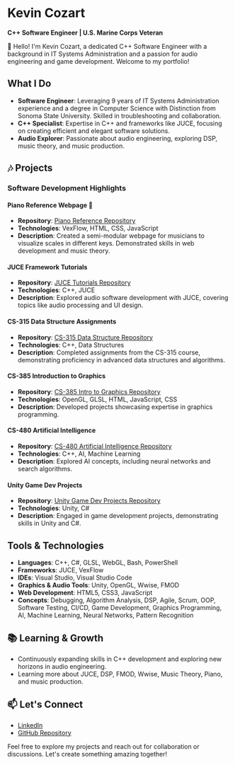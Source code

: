 # Kevin Cozart 
**C++ Software Engineer | U.S. Marine Corps Veteran** 

👋 Hello! I'm Kevin Cozart, a dedicated C++ Software Engineer with a background in IT Systems Administration and a passion for audio engineering and game development. Welcome to my portfolio!

## What I Do
- **Software Engineer**: Leveraging 9 years of IT Systems Administration experience and a degree in Computer Science with Distinction from Sonoma State University. Skilled in troubleshooting and collaboration.
- **C++ Specialist**: Expertise in C++ and frameworks like JUCE, focusing on creating efficient and elegant software solutions.
- **Audio Explorer**: Passionate about audio engineering, exploring DSP, music theory, and music production.

## 🎶 Projects

### Software Development Highlights

#### Piano Reference Webpage 🎹
- **Repository**: [Piano Reference Repository](https://github.com/CozartKevin/Piano_Reference_Webpage-Scales)
- **Technologies**: VexFlow, HTML, CSS, JavaScript
- **Description**: Created a semi-modular webpage for musicians to visualize scales in different keys. Demonstrated skills in web development and music theory.

#### JUCE Framework Tutorials
- **Repository**: [JUCE Tutorials Repository](https://github.com/CozartKevin/JUCE-Tutorials)<br>
- **Technologies**: C++, JUCE<br>
- **Description**: Explored audio software development with JUCE, covering topics like audio processing and UI design.<br>

#### CS-315 Data Structure Assignments
- **Repository**: [CS-315 Data Structure Repository](https://github.com/CozartKevin/CS-315_Data_Structures_SSU)<br>
- **Technologies**: C++, Data Structures<br>
- **Description**: Completed assignments from the CS-315 course, demonstrating proficiency in advanced data structures and algorithms.<br>

#### CS-385 Introduction to Graphics
- **Repository**: [CS-385 Intro to Graphics Repository](https://github.com/CozartKevin/CS385-Intro_To_Graphics_SSU)<br>
- **Technologies**: OpenGL, GLSL, HTML, JavaScript, CSS<br>
- **Description**: Developed projects showcasing expertise in graphics programming.<br>

#### CS-480 Artificial Intelligence
- **Repository**: [CS-480 Artificial Intelligence Repository](https://github.com/CozartKevin/CS-480_Artificial_Intelligence_SSU)<br>
- **Technologies**: C++, AI, Machine Learning<br>
- **Description**: Explored AI concepts, including neural networks and search algorithms.<br>

#### Unity Game Dev Projects
- **Repository**: [Unity Game Dev Projects Repository](https://github.com/CozartKevin/Unity_Game_Dev_Projects)<br>
- **Technologies**: Unity, C#<br>
- **Description**: Engaged in game development projects, demonstrating skills in Unity and C#.<br>

## Tools & Technologies
- **Languages**: C++, C#, GLSL, WebGL, Bash, PowerShell
- **Frameworks**: JUCE, VexFlow
- **IDEs**: Visual Studio, Visual Studio Code
- **Graphics & Audio Tools**: Unity, OpenGL, Wwise, FMOD
- **Web Development**: HTML5, CSS3, JavaScript
- **Concepts**: Debugging, Algorithm Analysis, DSP, Agile, Scrum, OOP, Software Testing, CI/CD, Game Development, Graphics Programming, AI, Machine Learning, Neural Networks, Pattern Recognition

## 📚 Learning & Growth

- Continuously expanding skills in C++ development and exploring new horizons in audio engineering.
- Learning more about JUCE, DSP, FMOD, Wwise, Music Theory, Piano, and music production.

## 📫 Let's Connect

- [LinkedIn](https://www.linkedin.com/in/CozartKevin)
- [GitHub Repository](https://github.com/CozartKevin?tab=repositories)

Feel free to explore my projects and reach out for collaboration or discussions. Let's create something amazing together!
